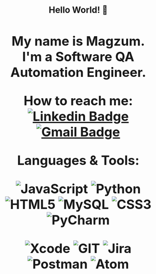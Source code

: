 <h1 align="center">
<div align="center">
Hello World! 👋 
<h2 align="center">
My name is Magzum. 
  I'm a Software QA Automation Engineer.

How to reach me:  [![Linkedin Badge](https://img.shields.io/badge/-Linkedin-blue?style=flat&logo=Linkedin&logoColor=white)](https://www.linkedin.com/in/andosovmagzum/) [![Gmail Badge](https://img.shields.io/badge/-andosov.magzum@gmail.com-c14438?style=flat-square&logo=Gmail&logoColor=white&link=mailto:andosov.magzum@gmail.com)](mailto:andosov.magzum@gmail.com)

Languages & Tools:
<div>
  
  
![JavaScript](https://img.shields.io/badge/JavaScript-323330?style=for-the-badge&logo=javascript&logoColor=F7DF1E)
![Python](https://img.shields.io/badge/Python-FFD43B?style=for-the-badge&logo=python&logoColor=blue)
![HTML5](https://img.shields.io/badge/HTML5-E34F26?style=for-the-badge&logo=html5&logoColor=white)
![MySQL](https://img.shields.io/badge/MySQL-005C84?style=for-the-badge&logo=mysql&logoColor=white)
![CSS3](https://img.shields.io/badge/CSS3-1572B6?style=for-the-badge&logo=css3&logoColor=white)
![PyCharm](https://img.shields.io/badge/PyCharm-000000.svg?&style=for-the-badge&logo=PyCharm&logoColor=white)
 
 ![Xcode](https://img.shields.io/badge/Xcode-007ACC?style=for-the-badge&logo=Xcode&logoColor=white)
 ![GIT](https://img.shields.io/badge/GIT-E44C30?style=for-the-badge&logo=git&logoColor=white)
 ![Jira](https://img.shields.io/badge/Jira-0052CC?style=for-the-badge&logo=Jira&logoColor=white)
 ![Postman](https://img.shields.io/badge/Postman-FF6C37?style=for-the-badge&logo=Postman&logoColor=white)
 ![Atom](https://img.shields.io/badge/Atom-66595C?style=for-the-badge&logo=Atom&logoColor=white)
